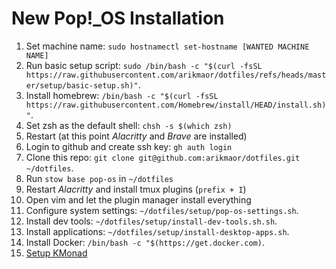 # New Pop!\_OS Installation

1. Set machine name: `sudo hostnamectl set-hostname [WANTED MACHINE NAME]`
1. Run basic setup script: `sudo /bin/bash -c "$(curl -fsSL https://raw.githubusercontent.com/arikmaor/dotfiles/refs/heads/master/setup/basic-setup.sh)"`.
1. Install homebrew: `/bin/bash -c "$(curl -fsSL https://raw.githubusercontent.com/Homebrew/install/HEAD/install.sh)"`.
1. Set zsh as the default shell: `chsh -s $(which zsh)`
1. Restart (at this point _Alacritty_ and _Brave_ are installed)
1. Login to github and create ssh key: `gh auth login`
1. Clone this repo: `git clone git@github.com:arikmaor/dotfiles.git ~/dotfiles`.
1. Run `stow base pop-os` in `~/dotfiles`
1. Restart _Alacritty_ and install tmux plugins (`prefix + I`)
1. Open vim and let the plugin manager install everything
1. Configure system settings: `~/dotfiles/setup/pop-os-settings.sh`.
1. Install dev tools: `~/dotfiles/setup/install-dev-tools.sh.sh`.
1. Install applications: `~/dotfiles/setup/install-desktop-apps.sh`.
1. Install Docker: `/bin/bash -c "$(https://get.docker.com)`.
1. [Setup KMonad](../kmonad/INSTALL.md)
